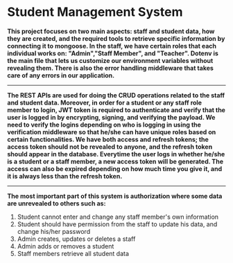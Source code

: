 # Student Management System

**This project focuses on two main aspects: staff and student data, how they are created, and the required tools to retrieve specific information by connecting it to mongoose. In the staff, we have certain roles that each individual works on: "Admin","Staff Member", and "Teacher". Dotenv is the main file that lets us customize our environment variables without revealing them. There is also the error handling middleware that takes care of any errors in our application.**

***

**The REST APIs are used for doing the CRUD operations related to the staff and student data. Moreover, in order for a student or any staff role member to login, JWT token is required to authenticate and verify that the user is logged in by encrypting, signing, and verifying the payload. We need to verify the logins depending on who is logging in using the verification middleware so that he/she can have unique roles based on certain functionalities. We have both access and refresh tokens; the access token should not be revealed to anyone, and the refresh token should appear in the database. Everytime the user logs in whether he/she is a student or a staff member, a new access token will be generated. The access can also be expired depending on how much time you give it, and it is always less than the refresh token.**

***
**The most important part of this system is authorization where some data are unrevealed to others such as:** 
1. Student cannot enter and change any staff member's own information
2. Student should have permission from the staff to update his data, and change his/her password
3. Admin creates, updates or deletes a staff
4. Admin adds or removes a student
5. Staff members retrieve all student data


